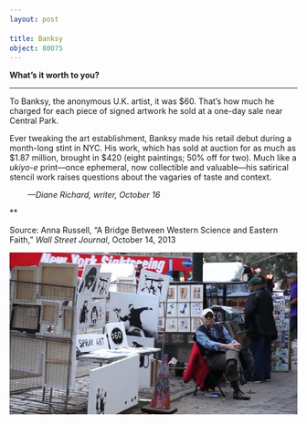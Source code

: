 ```yaml
---
layout: post

title: Banksy
object: 80075
---
```

**What’s it worth to you?**

****

To Banksy, the anonymous U.K. artist, it was \$60. That’s how much he charged for each piece of signed artwork he sold at a one-day sale near Central Park. 

Ever tweaking the art establishment, Banksy made his retail debut during a month-long stint in NYC. His work, which has sold at auction for as much as \$1.87 million, brought in \$420 (eight paintings; 50% off for two). Much like a *ukiyo-e* print—once ephemeral, now collectible and valuable—his satirical stencil work raises questions about the vagaries of taste and context.

        *—Diane Richard, writer, October 16*

**

Source: Anna Russell, “A Bridge Between Western Science and Eastern Faith,” *Wall Street Journal*, October 14, 2013 

![](../images/13.10.16_Richard_BanksyEDIT-1.jpeg)
